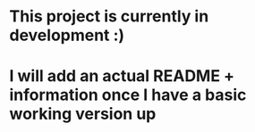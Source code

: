 # This project is currently in development :)
# I will add an actual README + information once I have a basic working version up
